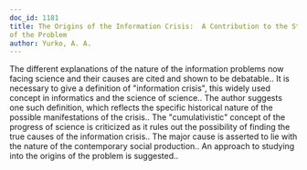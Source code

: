 ```yaml
---
doc_id: 1181
title: The Origins of the Information Crisis:  A Contribution to the Statement 
of the Problem
author: Yurko, A. A.
---
```


The different explanations of the nature of the information problems now
facing science and their causes are cited and shown to be debatable.. It is
necessary to give a definition of "information crisis", this widely used 
concept in informatics and the science of science.. The author suggests one
such definition, which reflects the specific historical nature of the possible
manifestations of the crisis.. The "cumulativistic" concept of the progress of
science is criticized as it rules out the possibility of finding the true
causes of the information crisis.. The major cause is asserted to lie with the
nature of the contemporary social production.. An approach to studying into
the origins of the problem is suggested..